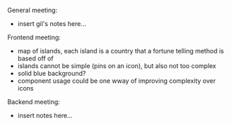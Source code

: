 General meeting:
- insert gil's notes here...

Frontend meeting:
- map of islands, each island is a country that a fortune telling method is based off of
- islands cannot be simple (pins on an icon), but also not too complex
- solid blue background?
- component usage could be one wway of improving complexity over icons

Backend meeting:
- insert notes here...
